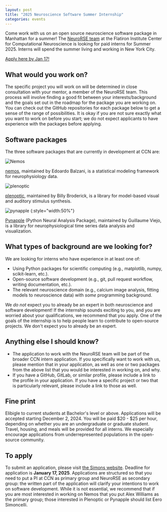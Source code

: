 ```yaml
---
layout: post
title: "2025 Neuroscience Software Summer Internship"
categories: events
---
```


Come work with us on an open source neuroscience software package in Manhattan for a summer! The  [NeuroRSE team](https://neurorse.flatironinstitute.org/) at the Flatiron Institute Center for Computational Neuroscience is looking for paid interns for Summer 2025. Interns will spend the summer living and working in New York City. 

[Apply here by Jan 17!](https://apply.interfolio.com/159680)

## What would you work on?
The specific project you will work on will be determined in close consultation with your mentor, a member of the NeuroRSE team. This process will involve finding a good fit between your interests/background and the goals set out in the roadmap for the package you are working on. You can check out the GitHub repositories for each package below to get a sense of the range of possibilities. It is okay if you are not sure exactly what you want to work on before you start; we do not expect applicants to have experience with the packages before applying. 

## Software packages
The three software packages that are currently in development at CCN are: 

![Nemos](/assets/nemos_logo.svg)

[nemos](https://github.com/flatironinstitute/nemos), maintained by Edoardo Balzani, is a statistical modeling framework for neurophysiology data. 

![plenoptic](/assets/plenoptic_logo.svg)

[plenoptic](https://github.com/LabForComputationalVision/plenoptic), maintained by Billy Broderick, is a library for model-based visual and auditory stimulus synthesis. 

![pynapple](/assets/pynapple_logo.svg) 
{:style="width:50%"}

[Pynapple](https://github.com/pynapple-org/pynapple) (Python Neural Analysis Package), maintained by Guillaume Viejo, is a library for neurophysiological time series data analysis and visualization. 

## What types of background are we looking for?
We are looking for interns who have experience in at least one of: 

- Using Python packages for scientific computing (e.g., matplotlib, numpy, scikit-learn, etc.).
- Open-source software development (e.g., git, pull request workflow, writing documentation, etc.).
- The relevant neuroscience domain (e.g., calcium image analysis, fitting models to neuroscience data) with *some* programming background.

We *do not* expect you to already be an expert in both neuroscience and software development! If the internship sounds exciting to you, and you are worried about your qualifications, we recommend that you apply. One of the goals of the internship is to help people learn to contribute to open-source projects. We don't expect you to already be an expert. 

## Anything else I should know?
- The application to work with the NeuroRSE team will be part of the broader CCN intern application. If you specifically want to work with us, please mention that in your application, as well as one or two packages from the above list that you would be interested in working on, and why.
- If you have a GitHub, GitLab, or similar profile, please include a link to the profile in your application. If you have a specific project or two that is particularly relevant, please include a link to those as well.

## Fine print
Elibigle to current students at Bachelor's level or above. Applications will be accepted starting December 2, 2024. You will be paid $20 - $25 per hour, depending on whether you are an undergraduate or graduate student. Travel, housing, and meals will be provided for all interns. We especially encourage applications from underrepresented populations in the open-source community. 

## To apply
To submit an application, please visit [the Simons website](https://apply.interfolio.com/159680). Deadline for application is **January 17, 2025**. Applications are structured so that you need to put a PI at CCN as primary group and NeuroRSE as secondary group: the written part of the application will clarify your intentions to work on software development. While it is not essential, we recommend that if you are most interested in working on Nemos that you put Alex Williams as the primary group; those interested in Plenoptic or Pynapple should list Eero Simoncelli. 
